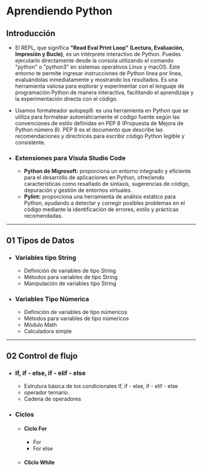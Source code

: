 # Aprendiendo Python 

## Introducción 

- El REPL, que significa **"Read Eval Print Loop" (Lectura, Evaluación, Impresión y Bucle)**, es un intérprete interactivo de Python. Puedes ejecutarlo directamente desde la consola utilizando el comando "python" o "python3" en sistemas operativos Linux y macOS. Este entorno te permite ingresar instrucciones de Python línea por línea, evaluándolas inmediatamente y mostrando los resultados. Es una herramienta valiosa para explorar y experimentar con el lenguaje de programación Python de manera interactiva, facilitando el aprendizaje y la experimentación directa con el código.

- Usamos formateador autopep8: es una herramienta en Python que se utiliza para formatear automáticamente el código fuente según las convenciones de estilo definidas en PEP 8 (Propuesta de Mejora de Python número 8). PEP 8 es el documento que describe las recomendaciones y directrices para escribir código Python legible y consistente.

- ### Extensiones para Visula Studio Code
  + **Python de Migrosoft:** proporciona un entorno integrado y eficiente para el desarrollo de aplicaciones en Python, ofreciendo características como resaltado de sintaxis, sugerencias de código, depuración y gestión de entornos virtuales.
  + **Pylint:** proporciona una herramienta de análisis estático para Python, ayudando a detectar y corregir posibles problemas en el código mediante la identificación de errores, estilo y prácticas recomendadas.
  
-------------
## 01 Tipos de Datos 
- ### Variables tipo String
    * Definición de variables de tipo String
    * Métodos para variables de tipo String
    * Manipulación de variables tipo String
- ### Variables Tipo Númerica
    * Definición de variables de tipo númericos
    * Métodos para variables de tipo númericos
    * Módulo Math 
    * Calculadora simple 
-------------
## 02 Control de flujo 
- ### If, if - else, if - elif - else
    + Estrutura básica de los condicionales If, if - else, if - elif - else
    + operador ternarío.
    + Cadena de operadores 
- ### Ciclos
    + #### Ciclo For
      + For 
      + For else
    + #### Cliclo While